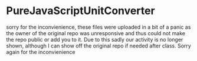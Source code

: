 # PureJavaScriptUnitConverter
 
sorry for the inconvienience, these files were uploaded in a bit of a panic as the owner of the original repo was unresponsive and thus could not make the repo public or add you to it. Due to this sadly our activity is no longer shown, although I can show off the original repo if needed after class. Sorry again for the inconvienience 
